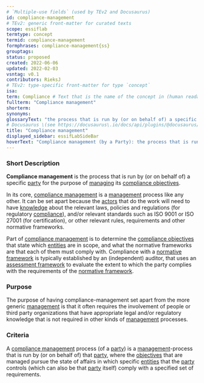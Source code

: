```yaml
---
# `Multiple-use fields` (used by TEv2 and Docusaurus)
id: compliance-management
# TEv2: generic front-matter for curated texts
scope: essiflab
termtype: concept
termid: compliance-management
formphrases: compliance-management{ss}
grouptags:
status: proposed
created: 2022-06-06
updated: 2022-02-03
vsntag: v0.1
contributors: RieksJ
# TEv2: type-specific front-matter for type `concept`
isa:
term: Compliance # Text that is the name of the concept in (human readable) texts.
fullterm: "Compliance management"
shorterm:
synonyms:
glossaryText: "the process that is run by (or on behalf of) a specific [party](@) for the purpose of [managing](@) its [compliance objectives](@)."
# Docusaurus \(see https://docusaurus\.io/docs/api/plugins/@docusaurus/plugin-content-docs#markdown-front-matter\):
title: "Compliance management"
displayed_sidebar: essifLabSideBar
hoverText: "Compliance management (by a Party): the process that is run by (or on behalf of) that Party for the purpose of Managing its Compliance-objectives."
---
```


### Short Description
**Compliance management** is the process that is run by (or on behalf of) a specific [party](@) for the purpose of [managing](@) its [compliance objectives](@).

In its core, [compliance management](@) is a [management](@) process like any other. It can be set apart because the [actors](@) that do the work will need to have [knowledge](@) about the relevant laws, policies and regulations (for regulatory [compliance](@)), and/or relevant standards such as ISO 9001 or ISO 27001 (for certification), or other relevant rules, requirements and other normative frameworks.

Part of [compliance management](@) is to determine the [compliance objectives](@) that state which [entities](@) are in scope, and what the normative frameworks are that each of them must comply with. Compliance with a [normative framework](@) is typically established by an (independent) auditor, that uses an [assessment framework](@) to evaluate the extent to which the party complies with the requirements of the [normative framework](@).

### Purpose
The purpose of having compliance-management set apart from the more generic [management](@) is that it often requires the involvement of people or third party organizations that have appropriate legal and/or regulatory knowledge that is not required in other kinds of [management](@) processes.

### Criteria
A [compliance management](@) process (of a [party](@)) is a [management](@)-process that is run by (or on behalf of) that [party](@), where the [objectives](@) that are managed pursue the state of affairs in which specific [entities](@) that the [party](@) controls (which can also be that [party](@) itself) comply with a specified set of requirements.
